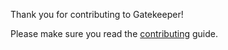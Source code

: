 Thank you for contributing to Gatekeeper!

Please make sure you read the [contributing](https://github.com/AndrewJack/gatekeeper/blob/master/.github/CONTRIBUTING.md) guide.
